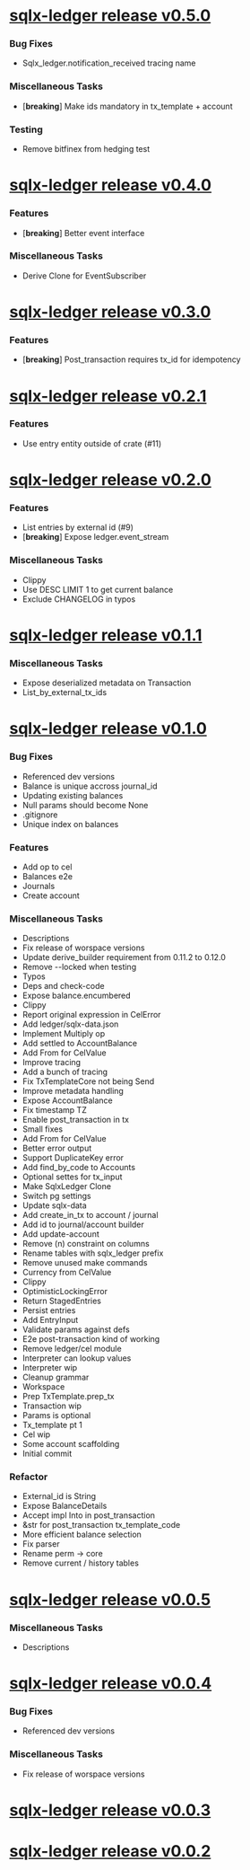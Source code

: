 # [sqlx-ledger release v0.5.0](https://github.com/GaloyMoney/sqlx-ledger/releases/tag/v0.5.0)


### Bug Fixes

- Sqlx_ledger.notification_received tracing name

### Miscellaneous Tasks

- [**breaking**] Make ids mandatory in tx_template + account

### Testing

- Remove bitfinex from hedging test

# [sqlx-ledger release v0.4.0](https://github.com/GaloyMoney/sqlx-ledger/releases/tag/v0.4.0)


### Features

- [**breaking**] Better event interface

### Miscellaneous Tasks

- Derive Clone for EventSubscriber

# [sqlx-ledger release v0.3.0](https://github.com/GaloyMoney/sqlx-ledger/releases/tag/v0.3.0)


### Features

- [**breaking**] Post_transaction requires tx_id for idempotency

# [sqlx-ledger release v0.2.1](https://github.com/GaloyMoney/sqlx-ledger/releases/tag/v0.2.1)


### Features

- Use entry entity outside of crate (#11)

# [sqlx-ledger release v0.2.0](https://github.com/GaloyMoney/sqlx-ledger/releases/tag/v0.2.0)


### Features

- List entries by external id (#9)
- [**breaking**] Expose ledger.event_stream

### Miscellaneous Tasks

- Clippy
- Use DESC LIMIT 1 to get current balance
- Exclude CHANGELOG in typos

# [sqlx-ledger release v0.1.1](https://github.com/GaloyMoney/sqlx-ledger/releases/tag/v0.1.1)


### Miscellaneous Tasks

- Expose deserialized metadata on Transaction
- List_by_external_tx_ids

# [sqlx-ledger release v0.1.0](https://github.com/GaloyMoney/sqlx-ledger/releases/tag/v0.1.0)


### Bug Fixes

- Referenced dev versions
- Balance is unique accross journal_id
- Updating existing balances
- Null params should become None
- .gitignore
- Unique index on balances

### Features

- Add op to cel
- Balances e2e
- Journals
- Create account

### Miscellaneous Tasks

- Descriptions
- Fix release of worspace versions
- Update derive_builder requirement from 0.11.2 to 0.12.0
- Remove --locked when testing
- Typos
- Deps and check-code
- Expose balance.encumbered
- Clippy
- Report original expression in CelError
- Add ledger/sqlx-data.json
- Implement Multiply op
- Add settled to AccountBalance
- Add From<string> for CelValue
- Improve tracing
- Add a bunch of tracing
- Fix TxTemplateCore not being Send
- Improve metadata handling
- Expose AccountBalance
- Fix timestamp TZ
- Enable post_transaction in tx
- Small fixes
- Add From<Decimal> for CelValue
- Better error output
- Support DuplicateKey error
- Add find_by_code to Accounts
- Optional settes for tx_input
- Make SqlxLedger Clone
- Switch pg settings
- Update sqlx-data
- Add create_in_tx to account / journal
- Add id to journal/account builder
- Add update-account
- Remove (n) constraint on columns
- Rename tables with sqlx_ledger prefix
- Remove unused make commands
- Currency from CelValue
- Clippy
- OptimisticLockingError
- Return StagedEntries
- Persist entries
- Add EntryInput
- Validate params against defs
- E2e post-transaction kind of working
- Remove ledger/cel module
- Interpreter can lookup values
- Interpreter wip
- Cleanup grammar
- Workspace
- Prep TxTemplate.prep_tx
- Transaction wip
- Params is optional
- Tx_template pt 1
- Cel wip
- Some account scaffolding
- Initial commit

### Refactor

- External_id is String
- Expose BalanceDetails
- Accept impl Into<TxParams> in post_transaction
- &str for post_transaction tx_template_code
- More efficient balance selection
- Fix parser
- Rename perm -> core
- Remove current / history tables

# [sqlx-ledger release v0.0.5](https://github.com/GaloyMoney/sqlx-ledger/releases/tag/v0.0.5)


### Miscellaneous Tasks

- Descriptions

# [sqlx-ledger release v0.0.4](https://github.com/GaloyMoney/sqlx-ledger/releases/tag/v0.0.4)


### Bug Fixes

- Referenced dev versions

### Miscellaneous Tasks

- Fix release of worspace versions

# [sqlx-ledger release v0.0.3](https://github.com/GaloyMoney/sqlx-ledger/releases/tag/v0.0.3)



# [sqlx-ledger release v0.0.2](https://github.com/GaloyMoney/sqlx-ledger/releases/tag/v0.0.2)
